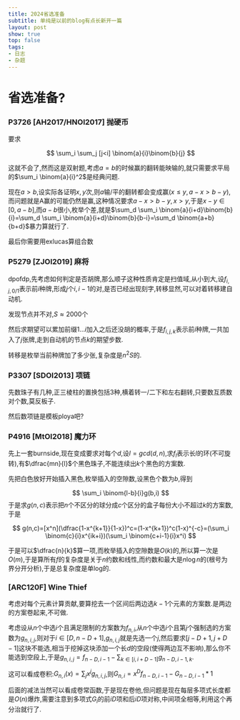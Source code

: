 ```yaml
---
title: 2024省选准备
subtitle: 单纯是以前的blog有点长新开一篇
layout: post
show: true
top: false
tags: 
- 日志
- 杂题
---
```


# 省选准备?

### P3726 [AH2017/HNOI2017] 抛硬币

要求

$$
\sum_i \sum_j [j<i] \binom{a}{i}\binom{b}{j}
$$

这就不会了,然而这是双射题,考虑$a=b$的时候赢的翻转能映输的,就只需要求平局的$\sum_i \binom{a}{i}^2$是经典问题.

现在$a>b$,设实际各证明$x,y$次,则$a$输/平的翻转都会变成赢($x\le y,a-x>b-y$),而问题就是A赢的可能仍然是赢,这种情况要求$a-x>b-y,x>y$,于是$x-y\in [0,a-b]$,而$a-b$很小,枚举个差,就是$\sum_d \sum_i \binom{a}{i+d}\binom{b}{i}=\sum_d \sum_i \binom{a}{i+d}\binom{b}{b-i}=\sum_d \binom{a+b}{b+d}$暴力算就行了.

最后你需要用exlucas算组合数

### P5279 [ZJOI2019] 麻将

dpofdp,先考虑如何判定是否胡牌,那么顺子这种性质肯定是扫值域,从小到大,设$f_{i,j,0/1}$表示前$i$种牌,形成$j$个$i,i-1$的对,是否已经出现刻字,转移显然,可以对着转移建自动机.

发现节点并不对,$S\approx 2000$个

然后求期望可以累加前缀$1\ldots i$加入之后还没胡的概率,于是$f_{i,j,k}$表示前$i$种牌,一共加入了$j$张牌,走到自动机的节点$k$的期望步数.

转移是枚举当前种牌加了多少张,复杂度是$n^2S$的.

### P3307 [SDOI2013] 项链

先数珠子有几种,正三棱柱的置换包括3种,横着转一/二下和左右翻转,只要数互质数对个数,莫反板子.

然后数项链是模板ploya吧?

### P4916 [MtOI2018] 魔力环

先上一套burnside,现在变成要求对每个$d$,设$l=gcd(d,n)$,求$f_l$表示长$l$的环(不可旋转),有$\dfrac{mn}{l}$个黑色珠子,不能连续出$k$个黑色的方案数.

先把白色放好开始插入黑色,枚举插入的空隙数,设黑色个数为$b$,得到

$$
\sum_i \binom{l-b}{i}g(b,i)
$$
于是求$g(n,c)$表示把$n$个不区分的球分成$c$个区分的盒子每份大小不超过$k$的方案数,于是

$$
g(n,c)=[x^n](\dfrac{1-x^{k+1}}{1-x})^c=(1-x^{k+1})^c(1-x)^{-c}=(\sum_i \binom{c}{i}x^{ik+i})(\sum_i \binom{c+i-1}{i}x^i)
$$

于是可以$\dfrac{n}{k}$算一项,而枚举插入的空隙数是$O(k)$的,所以算一次是$O(m)$,于是算所有$f$的复杂度是关于$n$约数和线性,而约数和最大是$n\log n$的(根号为界分开分析),于是总复杂度是单log的.

### [ARC120F] Wine Thief

考虑对每个元素计算贡献,要算挖去一个区间后两边选$k-1$个元素的方案数.是两边的方案卷起来,不可做.

考虑设从$n$个中选$i$个且满足限制的方案数为$f_{n,i}$,从$n$个中选$i$个且第$j$个强制选的方案数为$g_{n,i,j}$,则对于$i\in [D,n-D+1]$,$g_{n,i,j}$就是先选一个$j$,然后要求$[j-D+1,j+D-1]$这块不能选,相当于挖掉这块添加一个长$d$的空段(使得两边互不影响),那么你不能选到空段上,于是$g_{n,i,j}=f_{n-D,i-1}-\sum_{k\in [i,i+D-1]} g_{n-D,i-1,k}$.

这可以看成卷积:$G_{n,i}(x)=\sum_j x^j g_{n,i,j}$,则$G_{n,i}=x^Df_{n-D,i-1}-G_{n-D,i-1}*1$

后面的减法当然可以看成卷常函数,于是现在卷他,但问题是现在每层多项式长度都是$O(n)$爆炸,需要注意到多项式$G_i$的前$iD$项和后$iD$项对称,中间项全相等,利用这个再分治就行了.